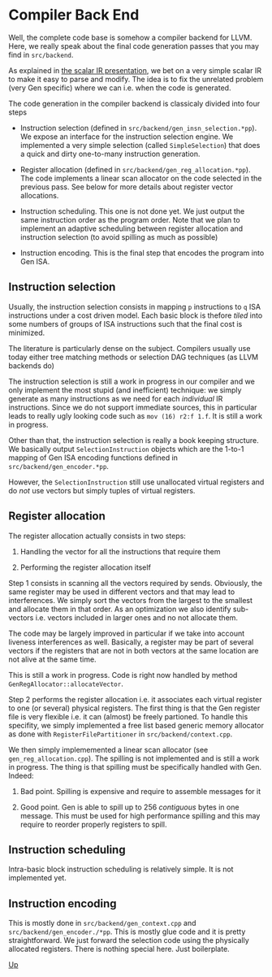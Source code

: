 Compiler Back End
=================

Well, the complete code base is somehow a compiler backend for LLVM. Here, we
really speak about the final code generation passes that you may find in
`src/backend`.

As explained in [the scalar IR presentation](./gen_ir.html), we bet on a very
simple scalar IR to make it easy to parse and modify. The idea is to fix the
unrelated problem (very Gen specific) where we can i.e. when the code is
generated.

The code generation in the compiler backend is classicaly divided into four
steps

- Instruction selection (defined in `src/backend/gen_insn_selection.*pp`). We
  expose an interface for the instruction selection engine. We implemented a
  very simple selection (called `SimpleSelection`) that does a quick and dirty
  one-to-many instruction generation.

- Register allocation (defined in `src/backend/gen_reg_allocation.*pp`). The
  code implements a linear scan allocator on the code selected in the previous
  pass. See below for more details about register vector allocations.

- Instruction scheduling. This one is not done yet. We just output the same
  instruction order as the program order. Note that we plan to implement an
  adaptive scheduling between register allocation and instruction  selection (to
  avoid spilling as much as possible)

- Instruction encoding. This is the final step that encodes the program into Gen
  ISA.

Instruction selection
---------------------

Usually, the instruction selection consists in mapping `p` instructions to `q`
ISA instructions under a cost driven model. Each basic block is thefore _tiled_
into some numbers of groups of ISA instructions such that the final cost is
minimized.

The literature is particularly dense on the subject. Compilers usually use today
either tree matching methods or selection DAG techniques (as LLVM backends do)

The instruction selection is still a work in progress in our compiler and we
only implement the most stupid (and inefficient) technique: we simply generate
as many instructions as we need for each _individual_ IR instructions. Since we
do not support immediate sources, this in particular leads to really ugly
looking code such as `mov (16) r2:f 1.f`. It is still a work in progress.

Other than that, the instruction selection is really a book keeping structure.
We basically output `SelectionInstruction` objects which are the 1-to-1 mapping
of Gen ISA encoding functions defined in `src/backend/gen_encoder.*pp`.

However, the `SelectionInstruction` still use unallocated virtual registers and
do *not* use vectors but simply tuples of virtual registers.

Register allocation
-------------------

The register allocation actually consists in two steps:

1. Handling the vector for all the instructions that require them

2. Performing the register allocation itself

Step 1 consists in scanning all the vectors required by sends. Obviously, the
same register may be used in different vectors and that may lead to
interferences. We simply sort the vectors from the largest to the smallest and
allocate them in that order. As an optimization we also identify sub-vectors
i.e. vectors included in larger ones and no not allocate them.

The code may be largely improved in particular if we take into account liveness
interferences as well. Basically, a register may be part of several vectors if the
registers that are not in both vectors at the same location are not alive at the
same time.

This is still a work in progress. Code is right now handled by method
`GenRegAllocator::allocateVector`.

Step 2 performs the register allocation i.e. it associates each virtual register
to one (or several) physical registers. The first thing is that the Gen register
file is very flexible i.e. it can (almost) be freely partioned. To handle this
specifity, we simply implemented a free list based generic memory allocator as
done with `RegisterFilePartitioner` in `src/backend/context.cpp`.

We then simply implememented a linear scan allocator (see
`gen_reg_allocation.cpp`). The spilling is not implemented and is still a work
in progress. The thing is that spilling must be specifically handled with Gen.
Indeed:

1. Bad point. Spilling is expensive and require to assemble messages for it

2. Good point. Gen is able to spill up to 256 _contiguous_ bytes in one message.
This must be used for high performance spilling and this may require to reorder
properly registers to spill.

Instruction scheduling
----------------------

Intra-basic block instruction scheduling is relatively simple. It is not
implemented yet.

Instruction encoding
--------------------

This is mostly done in `src/backend/gen_context.cpp` and
`src/backend/gen_encoder./*pp`. This is mostly glue code and it is pretty
straightforward. We just forward the selection code using the physically
allocated registers. There is nothing special here. Just boilerplate.

[Up](../README.html)

